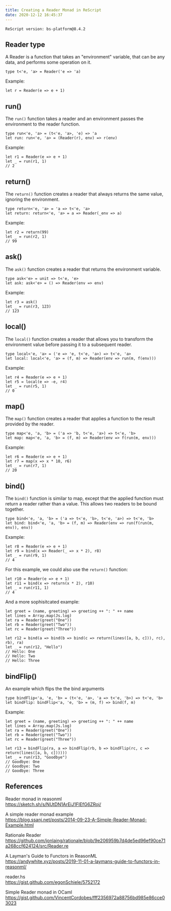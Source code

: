 ```yaml
---
title: Creating a Reader Monad in ReScript
date: 2020-12-12 16:45:37
---
```


```
ReScript version: bs-platform@8.4.2
```

## Reader type

A Reader is a function that takes an "environment" variable, that can be any data, and performs some operation on it.

```re
type t<'e, 'a> = Reader('e => 'a)
```

Example:

```re
let r = Reader(e => e + 1)
```

## run()

The `run()` function takes a reader and an environment passes the environment to the reader function.

```re
type run<'e, 'a> = (t<'e, 'a>, 'e) => 'a
let run: run<'e, 'a> = (Reader(r), env) => r(env)
```

Example:

```re
let r1 = Reader(e => e + 1)
let _ = run(r1, 1)
// 2
```

## return()

The `return()` function creates a reader that always returns the same value, ignoring the environment.

```re
type return<'e, 'a> = 'a => t<'e, 'a>
let return: return<'e, 'a> = a => Reader(_env => a)
```

Example:

```re
let r2 = return(99)
let _ = run(r2, 1)
// 99
```

## ask()

The `ask()` function creates a reader that returns the environment variable.

```re
type ask<'e> = unit => t<'e, 'e>
let ask: ask<'e> = () => Reader(env => env)
```

Example:

```re
let r3 = ask()
let _ = run(r3, 123)
// 123
```

## local()

The `local()` function creates a reader that allows you to transform the environment value before passing it to a subsequent reader.

```re
type local<'e, 'a> = ('e => 'e, t<'e, 'a>) => t<'e, 'a>
let local: local<'e, 'a> = (f, m) => Reader(env => run(m, f(env)))
```

Example:

```re
let r4 = Reader(e => e + 1)
let r5 = local(e => -e, r4)
let _ = run(r5, 1)
// 0
```

## map()

The `map()` function creates a reader that applies a function to the result provided by the reader.

```re
type map<'e, 'a, 'b> = ('a => 'b, t<'e, 'a>) => t<'e, 'b>
let map: map<'e, 'a, 'b> = (f, m) => Reader(env => f(run(m, env)))
```

Example:

```re
let r6 = Reader(e => e + 1)
let r7 = map(x => x * 10, r6)
let _ = run(r7, 1)
// 20
```

## bind()

The `bind()` function is similar to map, except that the applied function must return a reader rather than a value. This allows two readers to be bound together.

```re
type bind<'e, 'a, 'b> = ('a => t<'e, 'b>, t<'e, 'a>) => t<'e, 'b>
let bind: bind<'e, 'a, 'b> = (f, m) => Reader(env => run(f(run(m, env)), env))
```

Example:

```re
let r8 = Reader(e => e + 1)
let r9 = bind(x => Reader(_ => x * 2), r8)
let _ = run(r9, 1)
// 4
```

For this example, we could also use the `return()` function:

```re
let r10 = Reader(e => e + 1)
let r11 = bind(x => return(x * 2), r10)
let _ = run(r11, 1)
// 4
```

And a more sophisitcated example:

```re
let greet = (name, greeting) => greeting ++ ": " ++ name
let lines = Array.map(Js.log)
let ra = Reader(greet("One"))
let rb = Reader(greet("Two"))
let rc = Reader(greet("Three"))

let r12 = bind(a => bind(b => bind(c => return(lines([a, b, c])), rc), rb), ra)
let _ = run(r12, "Hello")
// Hello: One
// Hello: Two
// Hello: Three
```

## bindFlip()

An example which flips the the bind arguments

```re
type bindFlip<'a, 'e, 'b> = (t<'e, 'a>, 'a => t<'e, 'b>) => t<'e, 'b>
let bindFlip: bindFlip<'a, 'e, 'b> = (m, f) => bind(f, m)
```

Example:

```re
let greet = (name, greeting) => greeting ++ ": " ++ name
let lines = Array.map(Js.log)
let ra = Reader(greet("One"))
let rb = Reader(greet("Two"))
let rc = Reader(greet("Three"))

let r13 = bindFlip(ra, a => bindFlip(rb, b => bindFlip(rc, c => return(lines([a, b, c])))))
let _ = run(r13, "Goodbye")
// Goodbye: One
// Goodbye: Two
// Goodbye: Three
```

## References

Reader monad in reasonml  
https://sketch.sh/s/NUtDN1ArEiJ1FIEfG6ZRoj/

A simple reader monad example  
https://blog.ssanj.net/posts/2014-09-23-A-Simple-Reader-Monad-Example.html

Rationale Reader  
https://github.com/jonlaing/rationale/blob/9e206959b7d4de5ed96ef90ce71a268ccf624124/src/Reader.re

A Layman's Guide to Functors in ReasonML  
https://andywhite.xyz/posts/2019-11-01-a-laymans-guide-to-functors-in-reasonml/

reader.hs  
https://gist.github.com/egonSchiele/5752172

Simple Reader monad in OCaml  
https://gist.github.com/VincentCordobes/fff2356972a88756bd985e86cce03023
